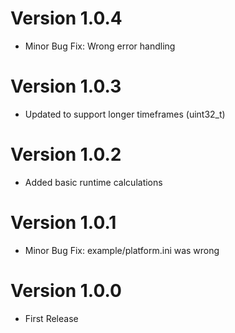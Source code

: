 # Version 1.0.4
- Minor Bug Fix: Wrong error handling

# Version 1.0.3
- Updated to support longer timeframes (uint32_t)

# Version 1.0.2
- Added basic runtime calculations
 
# Version 1.0.1
- Minor Bug Fix: example/platform.ini was wrong

# Version 1.0.0
- First Release
